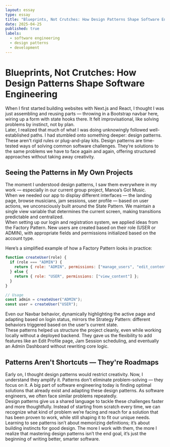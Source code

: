 ```yaml
---
layout: essay
type: essay
title: "Blueprints, Not Crutches: How Design Patterns Shape Software Engineering"
date: 2025-04-25
published: true
labels:
  - software engineering
  - design patterns
  - development
---
```


# Blueprints, Not Crutches: How Design Patterns Shape Software Engineering

When I first started building websites with Next.js and React, I thought I was just assembling and reusing parts — throwing in a Bootstrap navbar here, wiring up a form with state hooks there. It felt improvisational, like solving problems by instinct, not by plan.  
Later, I realized that much of what I was doing unknowingly followed well-established paths. I had stumbled onto something deeper: design patterns. These aren't rigid rules or plug-and-play kits. Design patterns are time-tested ways of solving common software challenges. They’re solutions to the same problems we have to face again and again, offering structured approaches without taking away creativity.

## Seeing the Patterns in My Own Projects

The moment I understood design patterns, I saw them everywhere in my work — especially in our current group project, Manoa’s Got Music.  
When we needed our app to display different interfaces — the landing page, browse musicians, jam sessions, user profile — based on user actions, we unconsciously built around the State Pattern. We maintain a single view variable that determines the current screen, making transitions predictable and centralized.  
When setting up our login and registration system, we applied ideas from the Factory Pattern. New users are created based on their role (USER or ADMIN), with appropriate fields and permissions initialized based on the account type.

Here’s a simplified example of how a Factory Pattern looks in practice:

```javascript
function createUser(role) {
  if (role === "ADMIN") {
    return { role: "ADMIN", permissions: ["manage_users", "edit_content"] };
  } else {
    return { role: "USER", permissions: ["view_content"] };
  }
}

// Usage
const admin = createUser("ADMIN");
const user = createUser("USER");
```


Even our Navbar behavior, dynamically highlighting the active page and adapting based on login status, mirrors the Strategy Pattern: different behaviors triggered based on the user's current state.  
These patterns helped us structure the project cleanly, even while working locally without a deployed backend. They gave us the flexibility to add features like an Edit Profile page, Jam Session scheduling, and eventually an Admin Dashboard without rewriting core logic.

## Patterns Aren't Shortcuts — They're Roadmaps

Early on, I thought design patterns would restrict creativity. Now, I understand they amplify it. Patterns don't eliminate problem-solving — they focus on it. A big part of software engineering today is finding optimal solutions that already exist and adapting these design patterns. As software engineers, we often face similar problems repeatedly.  
Design patterns give us a shared language to tackle these challenges faster and more thoughtfully. Instead of starting from scratch every time, we can recognize what kind of problem we’re facing and reach for a solution that has been proven to work, while still shaping it to fit our unique needs.  
Learning to see patterns isn’t about memorizing definitions; it’s about building instincts for good design. The more I work with them, the more I realize that mastering design patterns isn’t the end goal, it’s just the beginning of writing better, smarter software.

